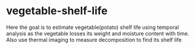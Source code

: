 # vegetable-shelf-life
Here the goal is to estimate vegetable(potato) shelf life using temporal analysis as the vegetable losses its weight and moisture content with time. Also use thermal imaging to measure decomposition to find its shelf life
